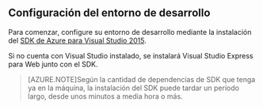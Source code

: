 ## <a name="setupdevenv"></a>Configuración del entorno de desarrollo

Para comenzar, configure su entorno de desarrollo mediante la instalación del [SDK de Azure para Visual Studio 2015](http://go.microsoft.com/fwlink/?linkid=518003).

Si no cuenta con Visual Studio instalado, se instalará Visual Studio Express para Web junto con el SDK.

>[AZURE.NOTE]Según la cantidad de dependencias de SDK que tenga ya en la máquina, la instalación del SDK puede tardar un período largo, desde unos minutos a media hora o más.

<!---HONumber=Oct15_HO3-->